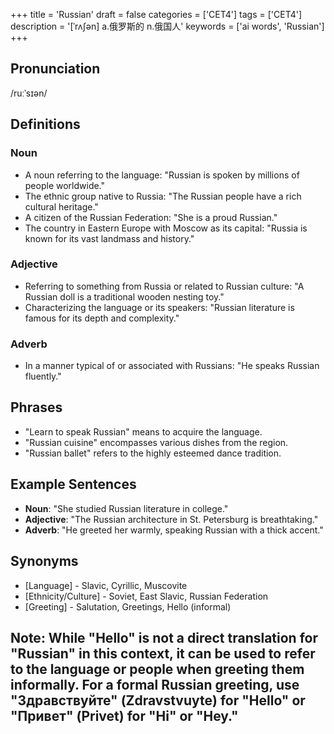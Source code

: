 +++
title = 'Russian'
draft = false
categories = ['CET4']
tags = ['CET4']
description = '[ˈrʌ∫ən] a.俄罗斯的 n.俄国人'
keywords = ['ai words', 'Russian']
+++

## Pronunciation
/ruːˈsɪən/

## Definitions
### Noun
- A noun referring to the language: "Russian is spoken by millions of people worldwide."
- The ethnic group native to Russia: "The Russian people have a rich cultural heritage."
- A citizen of the Russian Federation: "She is a proud Russian."
- The country in Eastern Europe with Moscow as its capital: "Russia is known for its vast landmass and history."

### Adjective
- Referring to something from Russia or related to Russian culture: "A Russian doll is a traditional wooden nesting toy."
- Characterizing the language or its speakers: "Russian literature is famous for its depth and complexity."

### Adverb
- In a manner typical of or associated with Russians: "He speaks Russian fluently."

## Phrases
- "Learn to speak Russian" means to acquire the language.
- "Russian cuisine" encompasses various dishes from the region.
- "Russian ballet" refers to the highly esteemed dance tradition.

## Example Sentences
- **Noun**: "She studied Russian literature in college."
- **Adjective**: "The Russian architecture in St. Petersburg is breathtaking."
- **Adverb**: "He greeted her warmly, speaking Russian with a thick accent."

## Synonyms
- [Language] - Slavic, Cyrillic, Muscovite
- [Ethnicity/Culture] - Soviet, East Slavic, Russian Federation
- [Greeting] - Salutation, Greetings, Hello (informal)

## Note: While "Hello" is not a direct translation for "Russian" in this context, it can be used to refer to the language or people when greeting them informally. For a formal Russian greeting, use "Здравствуйте" (Zdravstvuyte) for "Hello" or "Привет" (Privet) for "Hi" or "Hey."
